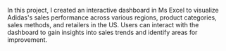 In this project, I created an interactive dashboard in Ms Excel to visualize Adidas's sales performance across various regions, product categories, sales methods, and retailers in the US. Users can interact with the dashboard to gain insights into sales trends and identify areas for improvement.
